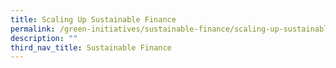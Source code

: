 ```yaml
---
title: Scaling Up Sustainable Finance
permalink: /green-initiatives/sustainable-finance/scaling-up-sustainable-finance/
description: ""
third_nav_title: Sustainable Finance
---
```

